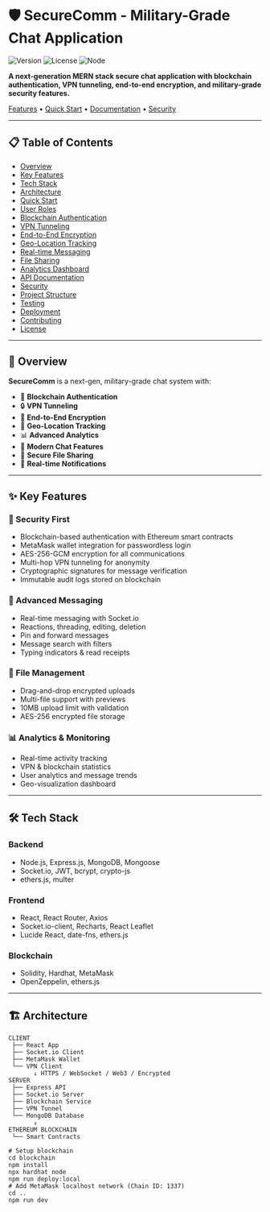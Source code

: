 # 🛡️ SecureComm - Military-Grade Chat Application

![Version](https://img.shields.io/badge/version-1.0.0-blue.svg)
![License](https://img.shields.io/badge/license-MIT-green.svg)
![Node](https://img.shields.io/badge/node-%3E%3D16.0.0-brightgreen.svg)

**A next-generation MERN stack secure chat application with blockchain authentication, VPN tunneling, end-to-end encryption, and military-grade security features.**

[Features](#-features) • [Quick Start](#-quick-start) • [Documentation](#-documentation) • [Security](#-security)

---

## 📋 Table of Contents
- [Overview](#-overview)
- [Key Features](#-key-features)
- [Tech Stack](#️-tech-stack)
- [Architecture](#️-architecture)
- [Quick Start](#-quick-start)
- [User Roles](#-user-roles)
- [Blockchain Authentication](#-blockchain-authentication)
- [VPN Tunneling](#-vpn-tunneling)
- [End-to-End Encryption](#-end-to-end-encryption)
- [Geo-Location Tracking](#-geo-location-tracking)
- [Real-time Messaging](#-real-time-messaging)
- [File Sharing](#-file-sharing)
- [Analytics Dashboard](#-analytics-dashboard)
- [API Documentation](#-api-documentation)
- [Security](#️-security)
- [Project Structure](#-project-structure)
- [Testing](#-testing)
- [Deployment](#-deployment)
- [Contributing](#-contributing)
- [License](#-license)

---

## 🌟 Overview

**SecureComm** is a next-gen, military-grade chat system with:

- 🔗 **Blockchain Authentication**
- 🔒 **VPN Tunneling**
- 🔐 **End-to-End Encryption**
- 📍 **Geo-Location Tracking**
- 📊 **Advanced Analytics**
- 💬 **Modern Chat Features**
- 📁 **Secure File Sharing**
- 🔔 **Real-time Notifications**

---

## ✨ Key Features

### 🔐 Security First
- Blockchain-based authentication with Ethereum smart contracts  
- MetaMask wallet integration for passwordless login  
- AES-256-GCM encryption for all communications  
- Multi-hop VPN tunneling for anonymity  
- Cryptographic signatures for message verification  
- Immutable audit logs stored on blockchain  

### 💬 Advanced Messaging
- Real-time messaging with Socket.io  
- Reactions, threading, editing, deletion  
- Pin and forward messages  
- Message search with filters  
- Typing indicators & read receipts  

### 📁 File Management
- Drag-and-drop encrypted uploads  
- Multi-file support with previews  
- 10MB upload limit with validation  
- AES-256 encrypted file storage  

### 📊 Analytics & Monitoring
- Real-time activity tracking  
- VPN & blockchain statistics  
- User analytics and message trends  
- Geo-visualization dashboard  

---

## 🛠️ Tech Stack

### Backend
- Node.js, Express.js, MongoDB, Mongoose  
- Socket.io, JWT, bcrypt, crypto-js  
- ethers.js, multer  

### Frontend
- React, React Router, Axios  
- Socket.io-client, Recharts, React Leaflet  
- Lucide React, date-fns, ethers.js  

### Blockchain
- Solidity, Hardhat, MetaMask  
- OpenZeppelin, ethers.js  

---

## 🏗️ Architecture

```text
CLIENT
 ├── React App
 ├── Socket.io Client
 ├── MetaMask Wallet
 └── VPN Client
       ↓ HTTPS / WebSocket / Web3 / Encrypted
SERVER
 ├── Express API
 ├── Socket.io Server
 ├── Blockchain Service
 ├── VPN Tunnel
 └── MongoDB Database
       ↓
ETHEREUM BLOCKCHAIN
 └── Smart Contracts
```
```
# Setup blockchain
cd blockchain
npm install
npx hardhat node
npm run deploy:local
# Add MetaMask localhost network (Chain ID: 1337)
cd ..
npm run dev
